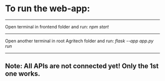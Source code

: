 # To run the web-app:
***
Open terminal in frontend folder and run: 
*npm start*
***
Open another terminal in root Agritech folder and run: 
*flask --app app.py run*
***

## Note: All APIs are not connected yet! Only the 1st one works.